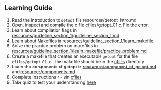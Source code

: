 ## Learning Guide
1. Read the introduction to `getopt` file [resources/getopt_intro.md](https://github.com/Berthran/C_Lessons/blob/main/getopt/resources/getopt_intro.md)
2. Open, inspect and compile the c file [cfiles/getopt_01.c](https://github.com/Berthran/C_Lessons/blob/main/getopt/cfiles/getopt_01.c). Fix the error.
3. Learn about compilation flags in [resources/guideline_section_1/guideline_section_1.md](https://github.com/Berthran/C_Lessons/blob/main/getopt/resources/guideline_section_1/guideline_section_1.md)
4. Learn about 	Makefiles in [resources/guideline_section_1/learn_makefile](https://github.com/Berthran/C_Lessons/blob/main/getopt/resources/guideline_section_1/learn_makefile)
5. Solve the practice problem on makefiles in [resources/guideline_section_1/learn_makefile/practice_problem.md](https://github.com/Berthran/C_Lessons/blob/main/getopt/resources/guideline_section_1/learn_makefile/practice_problem.md)
6. Create a makefile that creates an executable `getopt` for the file `cfiles/getopt_01.c`. The makefile should be in the [cfiles](https://github.com/Berthran/C_Lessons/blob/main/getopt/cfiles/) directory
7. Learn the components of getopt in [resources/component_of_getopt.md](https://github.com/Berthran/C_Lessons/blob/main/getopt/resources/components_of_getopt.md) and [resources/components.md](https://github.com/Berthran/C_Lessons/blob/main/getopt/resources/components.md)
8. Complete instructions `4` - `8`in [cfiles](https://github.com/Berthran/C_Lessons/blob/main/getopt/cfiles/)
9. Take quiz to test your understanding [here](https://docs.google.com/presentation/d/1P3_NKXdsfoTt7OdUGgkEbOBZVMqBtPtgSzkGbtCo15Q/edit#slide=id.g2a471a9d196_1_221)

